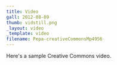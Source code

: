 ```yaml
---
title: Video
gall: 2012-08-09
thumb: vidstill.png
_layout: video
_template: video
filename: Pepa-creativeCommonsMp4956
---
```

Here's a sample Creative Commons video.